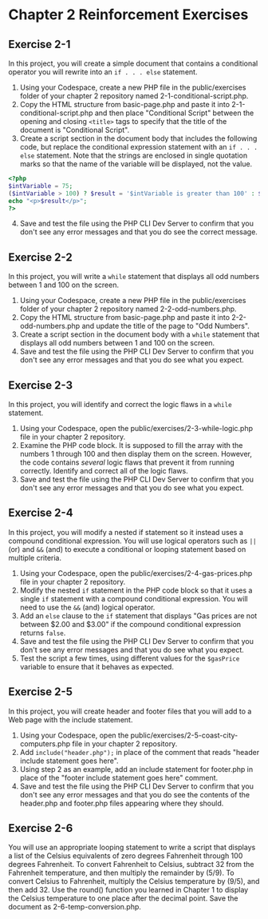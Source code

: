 # Chapter 2 Reinforcement Exercises

## Exercise 2-1

In this project, you will create a simple document that contains a conditional operator you will rewrite into an `if . . . else` statement.

1. Using your Codespace, create a new PHP file in the public/exercises folder of your chapter 2 repository named 2-1-conditional-script.php.
2. Copy the HTML structure from basic-page.php and paste it into 2-1-conditional-script.php and then place "Conditional Script" between the opening and closing `<title>` tags to specify that the title of the document is "Conditional Script".
3. Create a script section in the document body that includes the following code, but replace the conditional expression statement with an `if . . . else` statement. Note that the strings are enclosed in single quotation marks so that the name of the variable will be displayed, not the value.

```php
<?php
$intVariable = 75;
($intVariable > 100) ? $result = '$intVariable is greater than 100' : $result = '$intVariable is less than or equal to 100';
echo "<p>$result</p>";
?>
```

4. Save and test the file using the PHP CLI Dev Server to confirm that you don't see any error messages and that you do see the correct message.

## Exercise 2-2

In this project, you will write a `while` statement that displays all odd numbers between 1 and 100 on the screen.

1. Using your Codespace, create a new PHP file in the public/exercises folder of your chapter 2 repository named 2-2-odd-numbers.php.
2. Copy the HTML structure from basic-page.php and paste it into 2-2-odd-numbers.php and update the title of the page to "Odd Numbers".
3. Create a script section in the document body with a `while` statement that displays all odd numbers between 1 and 100 on the screen.
4. Save and test the file using the PHP CLI Dev Server to confirm that you don't see any error messages and that you do see what you expect.

## Exercise 2-3

In this project, you will identify and correct the logic flaws in a `while` statement.

1. Using your Codespace, open the public/exercises/2-3-while-logic.php file in your chapter 2 repository.
2. Examine the PHP code block. It is supposed to fill the array with the numbers 1 through 100 and then display them on the screen. However, the code contains _several_ logic flaws that prevent it from running correctly. Identify and correct all of the logic flaws.
3. Save and test the file using the PHP CLI Dev Server to confirm that you don't see any error messages and that you do see what you expect.

## Exercise 2-4

In this project, you will modify a nested if statement so it instead uses a compound conditional expression. You will use logical operators such as `||` (or) and `&&` (and) to execute a conditional or looping statement based on multiple criteria.

1. Using your Codespace, open the public/exercises/2-4-gas-prices.php file in your chapter 2 repository.
2. Modify the nested `if` statement in the PHP code block so that it uses a single `if` statement with a compound conditional expression. You will need to use the `&&` (and) logical operator.
3. Add an `else` clause to the `if` statement that displays "Gas prices are not between $2.00 and $3.00" if the compound conditional expression returns `false`.
4. Save and test the file using the PHP CLI Dev Server to confirm that you don't see any error messages and that you do see what you expect.
5. Test the script a few times, using different values for the `$gasPrice` variable to ensure that it behaves as expected.

## Exercise 2-5

In this project, you will create header and footer files that you will add to a Web page with the include statement.

1. Using your Codespace, open the public/exercises/2-5-coast-city-computers.php file in your chapter 2 repository.
2. Add `include("header.php");` in place of the comment that reads "header include statement goes here".
3. Using step 2 as an example, add an include statement for footer.php in place of the "footer include statement goes here" comment.
4. Save and test the file using the PHP CLI Dev Server to confirm that you don't see any error messages and that you do see the contents of the header.php and footer.php files appearing where they should.

## Exercise 2-6

You will use an appropriate looping statement to write a script that displays a list of the Celsius equivalents of zero degrees Fahrenheit through 100 degrees Fahrenheit. To convert Fahrenheit to Celsius, subtract 32 from the Fahrenheit temperature, and then multiply the remainder by (5/9). To convert Celsius to Fahrenheit, multiply the Celsius temperature by (9/5), and then add 32. Use the round() function you learned in Chapter 1 to display the Celsius temperature to one place after the decimal point. Save the document as 2-6-temp-conversion.php.

